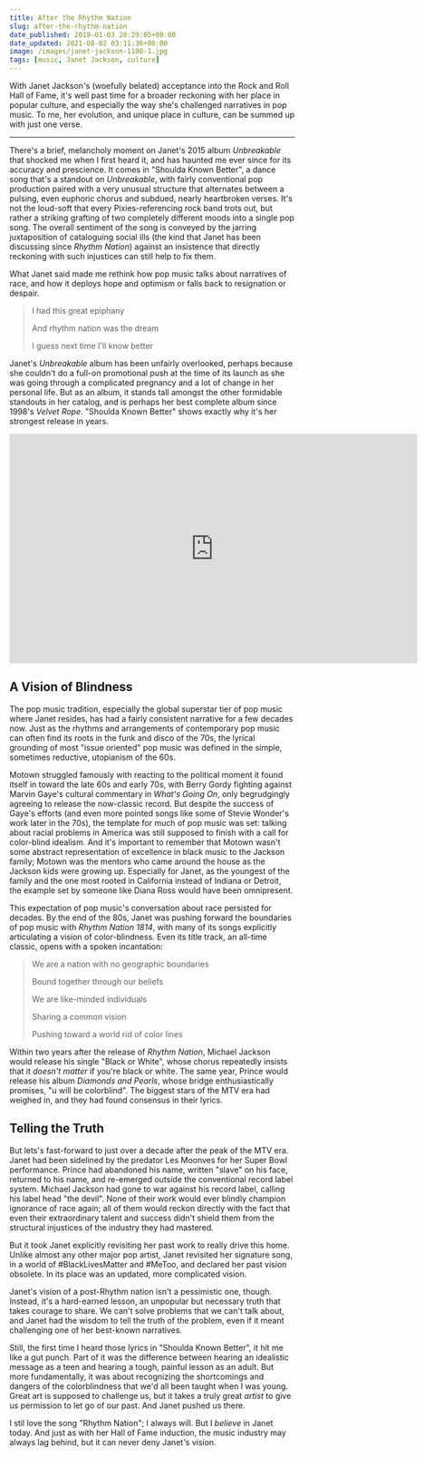```yaml
---
title: After the Rhythm Nation
slug: after-the-rhythm-nation
date_published: 2019-01-03 20:29:05+00:00
date_updated: 2021-08-02 03:11:36+00:00
image: /images/janet-jackson-1100-1.jpg
tags: [music, Janet Jackson, culture]
---
```

With Janet Jackson's (woefully belated) acceptance into the Rock and Roll Hall of Fame, it's well past time for a broader reckoning with her place in popular culture, and especially the way she's challenged narratives in pop music. To me, her evolution, and unique place in culture, can be summed up with just one verse.

---

There's a brief, melancholy moment on Janet's 2015 album *Unbreakable* that shocked me when I first heard it, and has haunted me ever since for its accuracy and prescience. It comes in "Shoulda Known Better", a dance song that's a standout on *Unbreakable*, with fairly conventional pop production paired with a very unusual structure that alternates between a pulsing, even euphoric chorus and subdued, nearly heartbroken verses. It's not the loud-soft that every Pixies-referencing rock band trots out, but rather a striking grafting of two completely different moods into a single pop song. The overall sentiment of the song is conveyed by the jarring juxtaposition of cataloguing social ills (the kind that Janet has been discussing since *Rhythm Nation*) against an insistence that directly reckoning with such injustices can still help to fix them.

What Janet said made me rethink how pop music talks about narratives of race, and how it deploys hope and optimism or falls back to resignation or despair.

> I had this great epiphany
> 
> And rhythm nation was the dream
> 
> I guess next time I'll know better

Janet's *Unbreakable* album has been unfairly overlooked, perhaps because she couldn't do a full-on promotional push at the time of its launch as she was going through a complicated pregnancy and a lot of change in her personal life. But as an album, it stands tall amongst the other formidable standouts in her catalog, and is perhaps her best complete album since 1998's *Velvet Rope*. "Shoulda Known Better" shows exactly why it's her strongest release in years.

<iframe width="720" height="405" src="https://www.youtube.com/embed/lRo8yc9xixQ" title="Janet Jackson Shoulda Known Better" frameborder="0" allow="accelerometer; autoplay; clipboard-write; encrypted-media; gyroscope; picture-in-picture" allowfullscreen></iframe>

## A Vision of Blindness

The pop music tradition, especially the global superstar tier of pop music where Janet resides, has had a fairly consistent narrative for a few decades now. Just as the rhythms and arrangements of contemporary pop music can often find its roots in the funk and disco of the 70s, the lyrical grounding of most "issue oriented" pop music was defined in the simple, sometimes reductive, utopianism of the 60s.

Motown struggled famously with reacting to the political moment it found itself in toward the late 60s and early 70s, with Berry Gordy fighting against Marvin Gaye's cultural commentary in *What's Going On*, only begrudgingly agreeing to release the now-classic record. But despite the success of Gaye's efforts (and even more pointed songs like some of Stevie Wonder's work later in the 70s), the template for much of pop music was set: talking about racial problems in America was still supposed to finish with a call for color-blind idealism. And it's important to remember that Motown wasn't some abstract representation of excellence in black music to the Jackson family; Motown was the mentors who came around the house as the Jackson kids were growing up. Especially for Janet, as the youngest of the family and the one most rooted in California instead of Indiana or Detroit, the example set by someone like Diana Ross would have been omnipresent.

This expectation of pop music's conversation about race persisted for decades. By the end of the 80s, Janet was pushing forward the boundaries of pop music with *Rhythm Nation 1814*, with many of its songs explicitly articulating a vision of color-blindness. Even its title track, an all-time classic, opens with a spoken incantation:

> We are a nation with no geographic boundaries
>
> Bound together through our beliefs
> 
> We are like-minded individuals
> 
> Sharing a common vision
> 
> Pushing toward a world rid of color lines

Within two years after the release of *Rhythm Nation*, Michael Jackson would release his single "Black or White", whose chorus repeatedly insists that it *doesn't matter* if you're black or white. The same year, Prince would release his album *Diamonds and Pearls*, whose bridge enthusiastically promises, "u will be colorblind". The biggest stars of the MTV era had weighed in, and they had found consensus in their lyrics.

## Telling the Truth

But lets's fast-forward to just over a decade after the peak of the MTV era. Janet had been sidelined by the predator Les Moonves for her Super Bowl performance. Prince had abandoned his name, written "slave" on his face, returned to his name, and re-emerged outside the conventional record label system. Michael Jackson had gone to war against his record label, calling his label head "the devil". None of their work would ever blindly champion ignorance of race again; all of them would reckon directly with the fact that even their extraordinary talent and success didn't shield them from the structural injustices of the industry they had mastered.

But it took Janet explicitly revisiting her past work to really drive this home. Unlike almost any other major pop artist, Janet revisited her signature song, in a world of #BlackLivesMatter and #MeToo, and declared her past vision obsolete. In its place was an updated, more complicated vision.

Janet's vision of a post-Rhythm nation isn't a pessimistic one, though. Instead, it's a hard-earned lesson, an unpopular but necessary truth that takes courage to share. We can't solve problems that we can't talk about, and Janet had the wisdom to tell the truth of the problem, even if it meant challenging one of her best-known narratives.

Still, the first time I heard those lyrics in "Shoulda Known Better", it hit me like a gut punch. Part of it was the difference between hearing an idealistic message as a teen and hearing a tough, painful lesson as an adult. But more fundamentally, it was about recognizing the shortcomings and dangers of the colorblindness that we'd all been taught when I was young. Great art is supposed to challenge us, but it takes a truly great *artist* to give us permission to let go of our past. And Janet pushed us there.

I stil love the song "Rhythm Nation"; I always will. But I *believe* in Janet today. And just as with her Hall of Fame induction, the music industry may always lag behind, but it can never deny Janet's vision.

